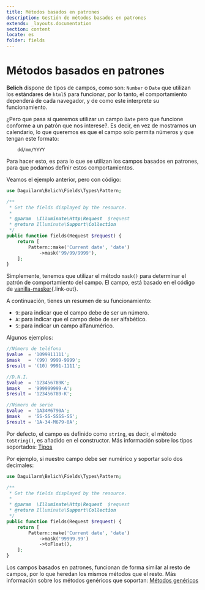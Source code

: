 ```yaml
---
title: Métodos basados en patrones
description: Gestión de métodos basados en patrones
extends: _layouts.documentation
section: content
locate: es
folder: fields
---
```


# Métodos basados en patrones

**Belich** dispone de tipos de campos, como son: `Number` o `Date` que utilizan los estándares de `html5` para funcionar, por lo tanto, el comportamiento dependerá de cada navegador, y de como este interprete su funcionamiento.

¿Pero que pasa si queremos utilizar un campo `Date` pero que funcione conforme a un patrón que nos interese?. Es decir, en vez de mostrarnos un calendario, lo que queremos es que el campo solo permita números y que tengan este formato:

        dd/mm/YYYY

Para hacer esto, es para lo que se utilizan los campos basados en patrones, para que podamos definir estos comportamientos. 

Veamos el ejemplo anterior, pero con código:

```php
use Daguilarm\Belich\Fields\Types\Pattern;

/**
 * Get the fields displayed by the resource.
 *
 * @param  \Illuminate\Http\Request  $request
 * @return Illuminate\Support\Collection
 */
public function fields(Request $request) {
    return [
        Pattern::make('Current date', 'date')
            ->mask('99/99/9999'),
    ];
}
```

Simplemente, tenemos que utilizar el método `mask()` para determinar el patrón de comportamiento del campo. El campo, está basado en el código de [vanilla-masker](https://github.com/vanilla-masker/vanilla-masker){.link-out}. 

A continuación, tienes un resumen de su funcionamiento:

- `9`: para indicar que el campo debe de ser un número.
- `A`: para indicar que el campo debe de ser alfabético.
- `S`: para indicar un campo alfanumérico.

Algunos ejemplos:

```php
//Número de teléfono
$value  = '1099911111'; 
$mask   = '(99) 9999-9999';
$result = '(10) 9991-1111';

//D.N.I.
$value  = '123456789K'; 
$mask   = '999999999-A';
$result = '123456789-K';

//Número de serie
$value  = '1A34M6790A'; 
$mask   = 'SS-SS-SSSS-SS';
$result = '1A-34-M679-0A';
```

Por defecto, el campo es definido como `string`, es decir, el método `toString()`, es añadido en el constructor. Más información sobre los tipos soportados: [Tipos](casts)

Por ejemplo, si nuestro campo debe ser numérico y soportar solo dos decimales:

```php
use Daguilarm\Belich\Fields\Types\Pattern;

/**
 * Get the fields displayed by the resource.
 *
 * @param  \Illuminate\Http\Request  $request
 * @return Illuminate\Support\Collection
 */
public function fields(Request $request) {
    return [
        Pattern::make('Current date', 'date')
            ->mask('99999.99')
            ->toFloat(),
    ];
}
```

Los campos basados en patrones, funcionan de forma similar al resto de campos, por lo que heredan los mismos métodos que el resto. Más información sobre los métodos genéricos que soportan: [Métodos genéricos](methods)

